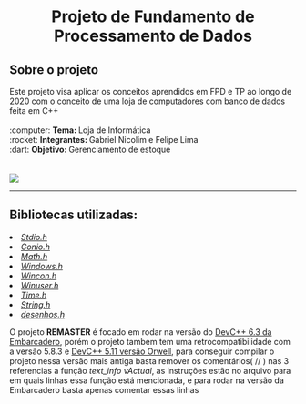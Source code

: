 <h1 align = "center">Projeto de Fundamento de Processamento de Dados</h1>

<h2>Sobre o projeto</h2>
Este projeto visa aplicar os conceitos aprendidos em FPD e TP ao longo de 2020 com o conceito de uma loja de computadores com banco de dados feita em C++<br><br>
:computer: <b>Tema: </b>Loja de Informática<br>
:rocket: <b>Integrantes: </b>Gabriel Nicolim e Felipe Lima<br>
:dart: <b>Objetivo: </b>Gerenciamento de estoque<br><br><br>

<img src="https://user-images.githubusercontent.com/69210720/111396661-555c5000-869e-11eb-84d8-cc96c92d3640.png"/>

<hr>

<h2>Bibliotecas utilizadas: </h2>
<li><a href = "https://pt.wikipedia.org/wiki/Stdio.h"><cite>Stdio.h</cite></a>
<li><a href = "https://www.programmingsimplified.com/c/conio.h"><cite>Conio.h</cite></a>
<li><a href = "http://linguagemc.com.br/a-biblioteca-math-h/"><cite>Math.h</cite></a>
<li><a href = "https://en.wikipedia.org/wiki/Windows.h"><cite>Windows.h</cite></a>
<li><a href = "https://docs.microsoft.com/en-us/windows/console/getconsolewindow"><cite>Wincon.h</cite></a>
<li><a href = "https://docs.microsoft.com/en-us/windows/win32/api/winuser/"><cite>Winuser.h</cite></a>
<li><a href = "https://pt.wikipedia.org/wiki/Time.h"><cite>Time.h</cite></a>
<li><a href = "http://linguagemc.com.br/a-biblioteca-string-h/"><cite>String.h</cite></a>
<li><a href = "https://github.com/GabrielNicolim/Trabalho-de-FPD/blob/remaster/scripts/functions/desenhos.h"><cite>desenhos.h</cite></a>
<br>
  
  O projeto <b>REMASTER</b> é focado em rodar na versão do <a href="https://github.com/Embarcadero/Dev-Cpp">DevC++ 6.3 da Embarcadero</a>, porém o projeto tambem tem uma retrocompatibilidade com a versão 5.8.3 e <a href="https://sourceforge.net/projects/orwelldevcpp/">DevC++ 5.11 versão Orwell</a>, para conseguir compilar o projeto nessa versão mais antiga basta remover os comentários( // ) nas 3 referencias a função *text_info vActual*, as instruções estão no arquivo para em quais linhas essa função está mencionada, e para rodar na versão da Embarcadero basta apenas comentar essas linhas
